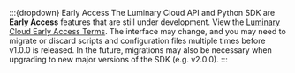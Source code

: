 <!--
This is not a standalone page in the docs site.

The contents of this file are included in other pages (e.g.
python/sdk/docs/source/index.md) using Sphinx's `include` directive. See docs:
  - https://docutils.sourceforge.io/docs/ref/rst/directives.html#include
  - https://myst-parser.readthedocs.io/en/latest/faq/index.html#include-rst-files-into-a-markdown-file
 -->

:::{dropdown} Early Access
The Luminary Cloud API and Python SDK are **Early Access** features that are
still under development. View the [Luminary Cloud Early Access
Terms](http://legal.luminarycloud.com/early-access-terms.html). The interface
may change, and you may need to migrate or discard scripts and configuration
files multiple times before v1.0.0 is released. In the future, migrations may
also be necessary when upgrading to new major versions of the SDK (e.g. v2.0.0).
:::
